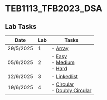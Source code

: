 ﻿# TEB1113_TFB2023_DSA

## Lab Tasks

| Date       | Lab | Tasks                         |
|------------|-----|-------------------------------|
| 29/5/2025  | 1   | - [Array](./24003426_harith_L1.cpp)      |
| 05/6/2025  | 2   | - [Easy](./24003426_harith_L2_Easy.cpp) <br> - [Medium](./24003426_harith_L2_Medium.cpp) <br> - [Hard](./24003426_harith_L2_Hard.cpp) |
| 12/6/2025  | 3   | - [Linkedlist](./24003426_harith_L3.cpp)  |
| 19/6/2025  | 4   | - [Circular](./24003426_harith_L4_Circular.cpp) <br> - [Doubly Circular](./24003426_harith_L4_DoublyCircular.cpp)  |
